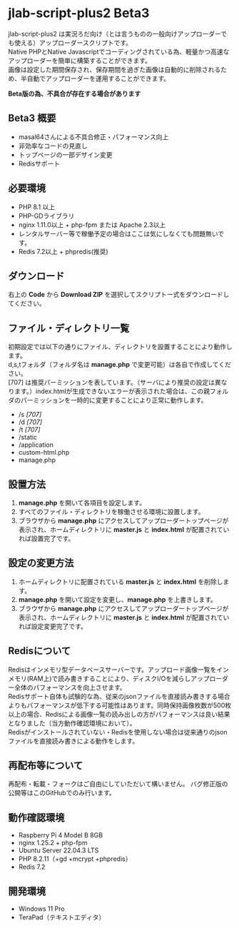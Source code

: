 # jlab-script-plus2 Beta3
jlab-script-plus2 は実況ろだ向け（とは言うものの一般向けアップローダーでも使える）アップローダースクリプトです。  
Native PHPとNative Javascriptでコーディングされている為、軽量かつ高速なアップローダーを簡単に構築することができます。  
画像は設定した期間保存され、保存期間を過ぎた画像は自動的に削除されるため、半自動でアップローダーを運用することができます。  

**Beta版の為、不具合が存在する場合があります**  

## Beta3 概要
- masal64さんによる不具合修正・パフォーマンス向上
- 非効率なコードの見直し
- トップページの一部デザイン変更
- Redisサポート

## 必要環境
- PHP 8.1 以上
- PHP-GDライブラリ
- nginx 1.11.0以上 + php-fpm または Apache 2.3以上
 - レンタルサーバー等で稼働予定の場合はここは気にしなくても問題無いです。
- Redis 7.2以上 + phpredis(推奨)

## ダウンロード
右上の **Code** から **Download ZIP** を選択してスクリプト一式をダウンロードしてください。

## ファイル・ディレクトリ一覧
初期設定では以下の通りにファイル、ディレクトリを設置することにより動作します。  
d,s,tフォルダ（フォルダ名は **manage.php** で変更可能）は各自で作成してください。  
[707] は推奨パーミッションを表しています。（サーバにより推奨の設定は異なります。）index.htmlが生成できないエラーが表示された場合は、この親フォルダのパーミッションを一時的に変更することにより正常に動作します。

- /s *[707]*
- /d *[707]*
- /t *[707]*
- /static
- /application
- custom-html.php
- manage.php

## 設置方法
1. **manage.php** を開いて各項目を設定します。
2. すべてのファイル・ディレクトリを稼働させる環境に設置します。
3. ブラウザから **manage.php** にアクセスしてアップローダートップページが表示され、ホームディレクトリに **master.js** と **index.html** が配置されていれば設置完了です。

## 設定の変更方法
1. ホームディレクトリに配置されている **master.js** と **index.html** を削除します。
2. **manage.php** を開いて設定を変更し、**manage.php** を上書きします。
3. ブラウザから **manage.php** にアクセスしてアップローダートップページが表示され、ホームディレクトリに **master.js** と **index.html** が配置されていれば設定変更完了です。

## Redisについて
Redisはインメモリ型データベースサーバーです。アップロード画像一覧をインメモリ(RAM上)で読み書きすることにより、ディスクI/Oを減らしアップローダー全体のパフォーマンスを向上させます。  
Redisサポート自体も試験的な為、従来のjsonファイルを直接読み書きする場合よりもパフォーマンスが低下する可能性はあります。同時保持画像枚数が500枚以上の場合、Redisによる画像一覧の読み出しの方がパフォーマンスは良い結果となりました（当方動作確認環境において）。  
Redisがインストールされていない・Redisを使用しない場合は従来通りのjsonファイルを直接読み書きによる動作をします。

## 再配布等について
再配布・転載・フォークはご自由にしていただいて構いません。
バグ修正版の公開等はこのGitHubでのみ行います。

## 動作確認環境
- Raspberry Pi 4 Model B 8GB
- nginx 1.25.2 + php-fpm
- Ubuntu Server 22.04.3 LTS
- PHP 8.2.11（+gd +mcrypt +phpredis）
- Redis 7.2

## 開発環境
- Windows 11 Pro
- TeraPad（テキストエディタ）